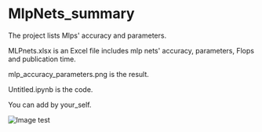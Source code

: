 # MlpNets_summary 

The project lists Mlps' accuracy and parameters.

MLPnets.xlsx is an Excel file includes mlp nets' accuracy, parameters, Flops and publication time.

mlp_accuracy_parameters.png is the result.

Untitled.ipynb is the code. 

You can add by your_self.

![Image test](https://github.com/LouiValley/MlpNets_summary/blob/main/mlp_accuracy_parameters.png?inline=false)